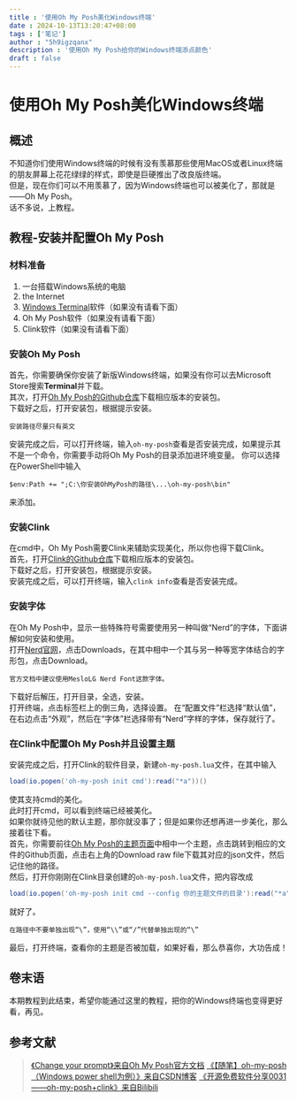 ```yaml
---
title : '使用Oh My Posh美化Windows终端'
date : 2024-10-13T13:20:47+08:00
tags : ['笔记']
author : "5h9igzqanx"
description : '使用Oh My Posh给你的Windows终端添点颜色'
draft : false
---
```


# 使用Oh My Posh美化Windows终端

## 概述

不知道你们使用Windows终端的时候有没有羡慕那些使用MacOS或者Linux终端的朋友屏幕上花花绿绿的样式，即使是巨硬推出了改良版终端。  
但是，现在你们可以不用羡慕了，因为Windows终端也可以被美化了，那就是——Oh My Posh。  
话不多说，上教程。  

## 教程-安装并配置Oh My Posh

### 材料准备

1. 一台搭载Windows系统的电脑
2. the Internet
3. [Windows Terminal](https://learn.microsoft.com/zh-cn/windows/terminal/)软件（如果没有请看下面）
4. Oh My Posh软件（如果没有请看下面）
5. Clink软件（如果没有请看下面）

### 安装Oh My Posh

首先，你需要确保你安装了新版Windows终端，如果没有你可以去Microsoft Store搜索**Terminal**并下载。  
其次，打开[Oh My Posh的Github仓库](https://github.com/jandedobbeleer/oh-my-posh)下载相应版本的安装包。  
下载好之后，打开安装包，根据提示安装。

```ZX-WARNING
安装路径尽量只有英文
```

安装完成之后，可以打开终端，输入`oh-my-posh`查看是否安装完成，如果提示其不是一个命令，你需要手动将Oh My Posh的目录添加进环境变量。
你可以选择在PowerShell中输入

```shell
$env:Path += ";C:\你安装OhMyPosh的路径\...\oh-my-posh\bin"
```

来添加。

### 安装Clink

在cmd中，Oh My Posh需要Clink来辅助实现美化，所以你也得下载Clink。  
首先，打开[Clink的Github仓库](https://github.com/chrisant996/clink)下载相应版本的安装包。  
下载好之后，打开安装包，根据提示安装。  
安装完成之后，可以打开终端，输入`clink info`查看是否安装完成。

### 安装字体

在Oh My Posh中，显示一些特殊符号需要使用另一种叫做“Nerd”的字体，下面讲解如何安装和使用。  
打开[Nerd官网](https://www.nerdfonts.com/)，点击Downloads，在其中相中一个其与另一种等宽字体结合的字形包，点击Download。  

```ZX-tip
官方文档中建议使用MesloLG Nerd Font这款字体。
```

下载好后解压，打开目录，全选，安装。  
打开终端，点击标签栏上的倒三角，选择设置。
在“配置文件”栏选择“默认值”，在右边点击“外观”，然后在“字体”栏选择带有“Nerd”字样的字体，保存就行了。

### 在Clink中配置Oh My Posh并且设置主题

安装完成之后，打开Clink的软件目录，新建`oh-my-posh.lua`文件，在其中输入

```lua
load(io.popen('oh-my-posh init cmd'):read("*a"))()
```

使其支持cmd的美化。  
此时打开cmd，可以看到终端已经被美化。  
如果你就待见他的默认主题，那你就没事了；但是如果你还想再进一步美化，那么接着往下看。  
首先，你需要前往[Oh My Posh的主题页面](https://www.ohmyposh.dev/docs/themes)中相中一个主题，点击跳转到相应的文件的Github页面，点击右上角的Download raw file下载其对应的json文件，然后记住他的路径。  
然后，打开你刚刚在Clink目录创建的`oh-my-posh.lua`文件，把内容改成

```lua
load(io.popen('oh-my-posh init cmd --config 你的主题文件的目录'):read("*a"))()
```

就好了。

```ZX-WARNING
在路径中不要单独出现“\”，使用“\\”或“/”代替单独出现的“\”
```

最后，打开终端，查看你的主题是否被加载，如果好看，那么恭喜你，大功告成！  

## 卷末语

本期教程到此结束，希望你能通过这里的教程，把你的Windows终端也变得更好看，再见。

## 参考文献

> [《Change your prompt》来自Oh My Posh官方文档](https://www.ohmyposh.dev/docs/installation/prompt)
> [《【随笔】oh-my-posh（Windows power shell为例）》来自CSDN博客](https://blog.csdn.net/weixin_43764974/article/details/137018059)
> [《开源免费软件分享0031——oh-my-posh+clink》来自Bilibili](https://www.bilibili.com/video/BV1dntWe9Eub/)
